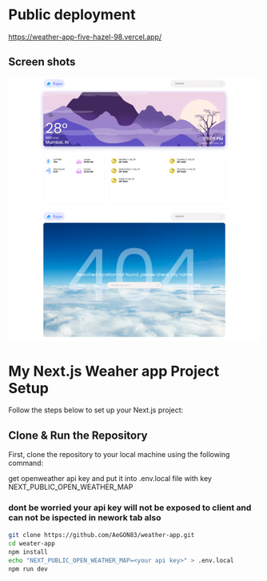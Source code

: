 # Public deployment

https://weather-app-five-hazel-98.vercel.app/

## Screen shots

![ss 1](./public/ss1.png)
![ss 2](./public/ss2.png)

# My Next.js Weaher app Project Setup

Follow the steps below to set up your Next.js project:

## Clone & Run the Repository

First, clone the repository to your local machine using the following command:

get openweather api key and put it into .env.local file with key NEXT_PUBLIC_OPEN_WEATHER_MAP

### dont be worried your api key will not be exposed to client and can not be ispected in nework tab also

```bash
git clone https://github.com/AeGON83/weather-app.git
cd weater-app
npm install
echo "NEXT_PUBLIC_OPEN_WEATHER_MAP=<your api key>" > .env.local
npm run dev
```
